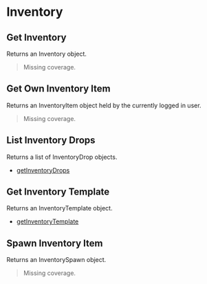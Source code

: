# Inventory

## Get Inventory
Returns an Inventory object.

> Missing coverage.
## Get Own Inventory Item
Returns an InventoryItem object held by the currently logged in user.

> Missing coverage.
## List Inventory Drops
Returns a list of InventoryDrop objects.

* [getInventoryDrops](./getinventorydrops.md)
## Get Inventory Template
Returns an InventoryTemplate object.

* [getInventoryTemplate](./getinventorytemplate.md)
## Spawn Inventory Item
Returns an InventorySpawn object.

> Missing coverage.
	